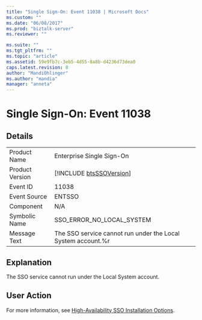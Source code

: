 ```yaml
---
title: "Single Sign-On: Event 11038 | Microsoft Docs"
ms.custom: ""
ms.date: "06/08/2017"
ms.prod: "biztalk-server"
ms.reviewer: ""

ms.suite: ""
ms.tgt_pltfrm: ""
ms.topic: "article"
ms.assetid: 59e9fb7c-3eb5-4d55-8a8b-d4236d73dea0
caps.latest.revision: 8
author: "MandiOhlinger"
ms.author: "mandia"
manager: "anneta"
---
```

# Single Sign-On: Event 11038
## Details  
  
|                 |                                                              |
|-----------------|--------------------------------------------------------------|
|  Product Name   |                  Enterprise Single Sign-On                   |
| Product Version | [!INCLUDE [btsSSOVersion](../includes/btsssoversion-md.md)]  |
|    Event ID     |                            11038                             |
|  Event Source   |                            ENTSSO                            |
|    Component    |                             N/A                              |
|  Symbolic Name  |                  SSO_ERROR_NO_LOCAL_SYSTEM                   |
|  Message Text   | The SSO service cannot run under the Local System account.%r |
  
## Explanation  
 The SSO service cannot run under the Local System account.  
  
## User Action  
 For more information, see [High-Availability SSO Installation Options](../core/high-availability-sso-installation-options.md).